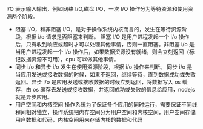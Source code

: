 I/O 表示输入输出，例如网络 I/O,磁盘 I/O，一次 I/O 操作分为等待资源和使用资源两个阶段。

- 阻塞 I/O，和非阻塞 I/O，是对于操作系统内核而言的，发生在等待资源阶段，根据 i/o 请求是否阻塞来判断。
  阻塞 I/O 是用户进程发起一个 i/o 操作后，只有收到响应或超时才可以处理其他事情，否则一直阻塞。非阻塞 i/o 是当用户进程发起一个 i/o 操作后，如果数据资源没有就绪，则会立刻返回（标记数据资源不可用），cpu 可以做其他事情。
- 同步 i/o 和异步 i/o 发生在使用资源阶段，根据 i/o 操作来判断。
  同步 i/o 是当应用发送或接收数据的时候，如果不返回，继续等待，直到数据成功或失败返回。异步 i/o 是应用发送或接收数据的时候立刻返回，将数据写入 os 缓存，由 os 缓存去发送或接收数据，并返回成功或失败的信息给应用，nodejs 就是异步应用。
- 用户空间和内核空间
  操作系统为了保证多个应用的同时运行，需要保证不同线程间相对独立，操作系统把内存空间分为用户空间和内核空间，用户空间存储用户数据和代码，内核空间用来存储内核的数据和代码
